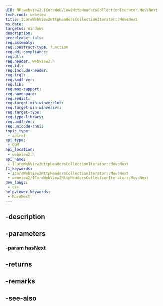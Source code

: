 ```yaml
---
UID: NF:webview2.ICoreWebView2HttpHeadersCollectionIterator.MoveNext
tech.root: webview
title: ICoreWebView2HttpHeadersCollectionIterator::MoveNext
ms.date: 
targetos: Windows
description: 
prerelease: false
req.assembly: 
req.construct-type: function
req.ddi-compliance: 
req.dll: 
req.header: webview2.h
req.idl: 
req.include-header: 
req.irql: 
req.kmdf-ver: 
req.lib: 
req.max-support: 
req.namespace: 
req.redist: 
req.target-min-winverclnt: 
req.target-min-winversvr: 
req.target-type: 
req.type-library: 
req.umdf-ver: 
req.unicode-ansi: 
topic_type:
 - apiref
api_type:
 - COM
api_location:
 - webview2.h
api_name:
 - ICoreWebView2HttpHeadersCollectionIterator::MoveNext
f1_keywords:
 - ICoreWebView2HttpHeadersCollectionIterator::MoveNext
 - webview2/ICoreWebView2HttpHeadersCollectionIterator::MoveNext
dev_langs:
 - c++
helpviewer_keywords:
 - MoveNext
---
```


## -description

## -parameters

### -param hasNext

## -returns

## -remarks

## -see-also

